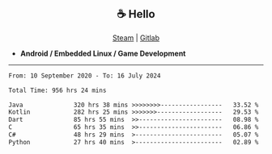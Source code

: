 <h2 align="center"> ☕ Hello </h2>

<p align="center">
  <a href="https://steamcommunity.com/id/Niforances/">Steam</a> |
  <a href="https://gitlab.com/niforances">Gitlab</a>
</p>

 - **Android / Embedded Linux / Game Development**

------

<!--START_SECTION:waka-->

```txt
From: 10 September 2020 - To: 16 July 2024

Total Time: 956 hrs 24 mins

Java              320 hrs 38 mins >>>>>>>>-----------------   33.52 %
Kotlin            282 hrs 25 mins >>>>>>>------------------   29.53 %
Dart              85 hrs 55 mins  >>-----------------------   08.98 %
C                 65 hrs 35 mins  >>-----------------------   06.86 %
C#                48 hrs 29 mins  >------------------------   05.07 %
Python            27 hrs 40 mins  >------------------------   02.89 %
```

<!--END_SECTION:waka-->
